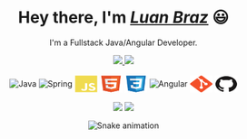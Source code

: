 <div>
  <h1 align="center">Hey there, I'm <a href="https://www.linkedin.com/in/luanbraz/"><i>Luan Braz</i></a> 😃️</h1>
  <p align="center">I'm a Fullstack Java/Angular Developer. </p>

  <div align="center">
    <a href="https://github.com/luanbrazz">
      <img height="150em" src="https://github-readme-stats-git-masterrstaa-rickstaa.vercel.app/api?username=luanbrazz&count_private=true&include_all_commits=true&show_icons=true&theme=dracula&hide_border=false&show_owner=true"/>
      <img height="150em" src="https://github-readme-stats-git-masterrstaa-rickstaa.vercel.app/api/top-langs/?username=luanbrazz&theme=dracula&hide_border=false&&layout=compact"/>
    </a>
  </div>

  <div align="center" valign="top">
    <br>
    <img align="center" alt="Java" height="40" width="40" src="https://cdn.jsdelivr.net/gh/devicons/devicon/icons/java/java-original-wordmark.svg">
    <img align="center" alt="Spring" height="40" width="40" src="https://cdn.jsdelivr.net/gh/devicons/devicon/icons/spring/spring-original-wordmark.svg" />
    <img align="center" alt="JavaScript" height="30" width="40" src="https://raw.githubusercontent.com/devicons/devicon/master/icons/javascript/javascript-plain.svg">
    <img align="center" alt="HTML5" height="30" width="40" src="https://raw.githubusercontent.com/devicons/devicon/master/icons/html5/html5-original.svg">
    <img align="center" alt="CSS3" height="30" width="40" src="https://raw.githubusercontent.com/devicons/devicon/master/icons/css3/css3-original.svg">
    <img align="center" alt="Angular" height="30" width="40" src="https://cdn.worldvectorlogo.com/logos/angular-icon.svg">
    <img align="center" alt="Git" height="30" width="40" src="https://raw.githubusercontent.com/devicons/devicon/master/icons/git/git-original.svg">
    <img align="center" alt="GitHub" height="30" width="40" src="https://raw.githubusercontent.com/devicons/devicon/master/icons/github/github-original.svg">
  </div><br>

  <div align="center">
    <a href="https://www.linkedin.com/in/luanbraz/" target="_blank"><img src="https://img.shields.io/badge/-LinkedIn-%230077B5?style=for-the-badge&logo=linkedin&logoColor=white" target="_blank"></a>
    <a href="mailto:luan_silvacpv@hotmail.com"><img src="https://img.shields.io/badge/-Gmail-%23333?style=for-the-badge&logo=gmail&logoColor=white" target="_blank"></a>
  </div>
</div>


<div align="center">
  
  ![Snake animation](https://github.com/luanbrazz/luanbrazz/blob/output/github-contribution-grid-snake.svg)
    
</div>
